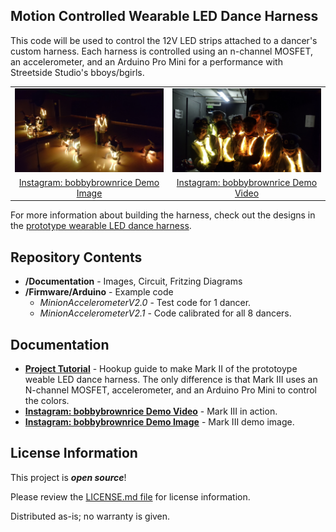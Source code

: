 Motion Controlled Wearable LED Dance Harness
-------------------

This code will be used to control the 12V LED strips attached to a dancer's custom harness. Each harness is controlled using an n-channel MOSFET, an accelerometer, and an Arduino Pro Mini for a performance with Streetside Studio's bboys/bgirls.

<table class="table table-hover table-striped table-bordered">
  <tr align="center">
    <td><a href="https://www.instagram.com/p/BExpFgNOczp/"><img src="https://raw.githubusercontent.com/bboyho/Motion-Controlled-Wearable-LED-Dance-Harness/master/Documentation/Bboys_Dance_LED_small.jpg" title="Bboys Freezed"></a></td>
    <td><a href="https://www.instagram.com/p/BFav-Fbucyi/"><img src="https://raw.githubusercontent.com/bboyho/Motion-Controlled-Wearable-LED-Dance-Harness/master/Documentation/Bboy_Dance_LED_Backstage_2016_small.jpg" title="Bboys w/ Motion Controlled Wearable LED Dance Harness"></a></td>
  </tr>
  <tr align="center">
    <td><a href="https://www.instagram.com/p/BExpFgNOczp/">Instagram: bobbybrownrice Demo Image</a></td>
    <td><a href="https://www.instagram.com/p/BFav-Fbucyi/">Instagram: bobbybrownrice Demo Video</a></td>
  </tr>
</table>

For more information about building the harness, check out the designs in the [prototype wearable LED dance harness](https://learn.sparkfun.com/tutorials/prototype-wearable-led-dance-harness). 

Repository Contents
-------------------
* **/Documentation** - Images, Circuit, Fritzing Diagrams
* **/Firmware/Arduino** - Example code 
  * _MinionAccelerometerV2.0_ - Test code for 1 dancer.
  * _MinionAccelerometerV2.1_ - Code calibrated for all 8 dancers.

Documentation
--------------
* **[Project Tutorial](https://learn.sparkfun.com/tutorials/prototype-wearable-led-dance-harness)** - Hookup guide to make Mark II of the prototoype weable LED dance harness. The only difference is that Mark III uses an N-channel MOSFET, accelerometer, and an Arduino Pro Mini to control the colors.
* **[Instagram: bobbybrownrice Demo Video](https://www.instagram.com/p/BExpFgNOczp/)** - Mark III in action.
* **[Instagram: bobbybrownrice Demo Image](https://www.instagram.com/p/BExpFgNOczp/)** - Mark III demo image.

License Information
-------------------

This project is _**open source**_! 

Please review the [LICENSE.md file](https://github.com/bboyho/ledStrap/blob/master/LICENSE.md) for license information. 

Distributed as-is; no warranty is given.
